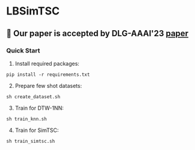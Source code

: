 # LBSimTSC

## :tada: Our paper is accepted by DLG-AAAI'23 [paper](https://arxiv.org/abs/2301.04838)

### Quick Start 
1. Install required packages:
``` 
pip install -r requirements.txt
```
2. Prepare few shot datasets:
``` 
sh create_dataset.sh
```
3. Train for DTW-1NN:
```
sh train_knn.sh
```
4. Train for SimTSC:
```
sh train_simtsc.sh
```
